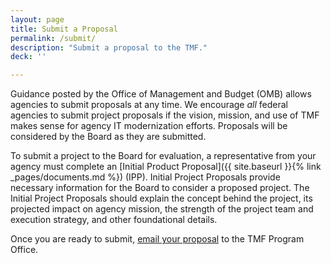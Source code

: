 ```yaml
---
layout: page
title: Submit a Proposal
permalink: /submit/
description: "Submit a proposal to the TMF."
deck: ''

---
```


Guidance posted by the Office of Management and Budget (OMB) allows agencies to submit proposals at any time. We encourage _all_ federal agencies to submit project proposals if the vision, mission, and use of TMF makes sense for agency IT modernization efforts. Proposals will be considered by the Board as they are submitted.

To submit a project to the Board for evaluation, a representative from your agency must complete an [Initial Product Proposal]({{ site.baseurl }}{% link _pages/documents.md %}) (IPP). Initial Project Proposals provide necessary information for the Board to consider a proposed project. The Initial Project Proposals should explain the concept behind the project, its projected impact on agency mission, the strength of the project team and execution strategy, and other foundational details.

Once you are ready to submit, [email your proposal](mailto:tmf@gsa.gov) to the TMF Program Office.
